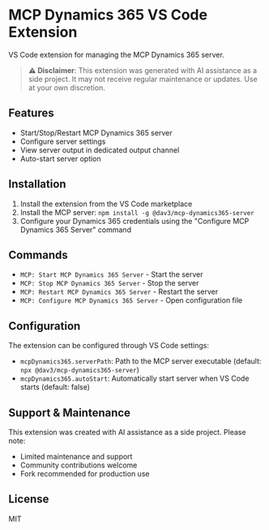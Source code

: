 # MCP Dynamics 365 VS Code Extension

VS Code extension for managing the MCP Dynamics 365 server.

> **⚠️ Disclaimer**: This extension was generated with AI assistance as a side project. It may not receive regular maintenance or updates. Use at your own discretion.

## Features

- Start/Stop/Restart MCP Dynamics 365 server
- Configure server settings
- View server output in dedicated output channel
- Auto-start server option

## Installation

1. Install the extension from the VS Code marketplace
2. Install the MCP server: `npm install -g @dav3/mcp-dynamics365-server`
3. Configure your Dynamics 365 credentials using the "Configure MCP Dynamics 365 Server" command

## Commands

- `MCP: Start MCP Dynamics 365 Server` - Start the server
- `MCP: Stop MCP Dynamics 365 Server` - Stop the server
- `MCP: Restart MCP Dynamics 365 Server` - Restart the server
- `MCP: Configure MCP Dynamics 365 Server` - Open configuration file

## Configuration

The extension can be configured through VS Code settings:

- `mcpDynamics365.serverPath`: Path to the MCP server executable (default: `npx @dav3/mcp-dynamics365-server`)
- `mcpDynamics365.autoStart`: Automatically start server when VS Code starts (default: false)

## Support & Maintenance

This extension was created with AI assistance as a side project. Please note:

- Limited maintenance and support
- Community contributions welcome
- Fork recommended for production use

## License

MIT
